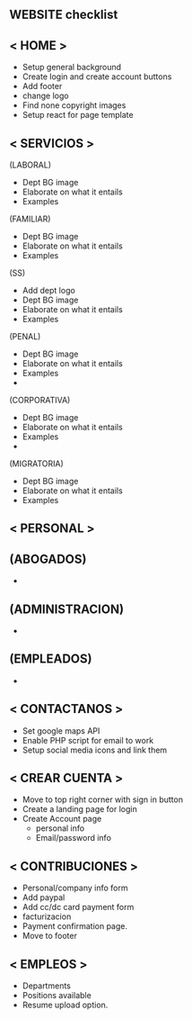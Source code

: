 ## WEBSITE checklist

## < HOME >
- Setup general background 
- Create login and create account buttons
- Add footer
- change logo
- Find none copyright images
- Setup react for page template  

## < SERVICIOS >

(LABORAL)

- Dept BG image
- Elaborate on what it entails
- Examples 

(FAMILIAR)

- Dept BG image
- Elaborate on what it entails
- Examples

(SS)
- Add dept logo 
- Dept BG image
- Elaborate on what it entails
- Examples

(PENAL)

- Dept BG image
- Elaborate on what it entails
- Examples
- 

(CORPORATIVA)
 
- Dept BG image
- Elaborate on what it entails
- Examples
- 

(MIGRATORIA)

- Dept BG image
- Elaborate on what it entails
- Examples


## < PERSONAL >

(ABOGADOS)
- 
- 

(ADMINISTRACION)
- 
- 

(EMPLEADOS)
- 
- 



## < CONTACTANOS >
- Set google maps API 
- Enable PHP script for email to work 
- Setup social media icons and link them 

## < CREAR CUENTA >
- Move to top right corner with sign in button
- Create a landing page for login 
- Create Account page
    * personal info
    * Email/password info 


## < CONTRIBUCIONES >
- Personal/company info form 
- Add paypal 
- Add cc/dc card payment form
- facturizacion
- Payment confirmation page.
- Move to footer
 

## < EMPLEOS >
- Departments
- Positions available
- Resume upload option.